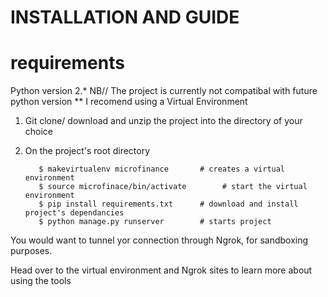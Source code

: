 # INSTALLATION AND GUIDE

# requirements
Python version 2.* NB// The project is currently not compatibal with future python version
** I recomend using a Virtual Environment
   
1. Git clone/ download and unzip the project into the directory of your choice

2. On the project's root directory

          $ makevirtualenv microfinance       # creates a virtual environment
          $ source microfinace/bin/activate        # start the virtual environment
          $ pip install requirements.txt      # download and install project's dependancies
          $ python manage.py runserver        # starts project

You would want to tunnel yor connection through Ngrok, for sandboxing purposes.

   Head over to the virtual environment and Ngrok sites to learn more about using the tools
   